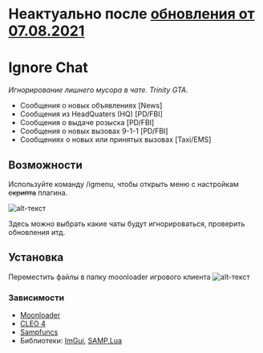 # Неактуально после [обновления от 07.08.2021](https://gta-trinity.ru/forum/topic/137-a/?do=findComment&comment=3579600)
# Ignore Chat

*Игнорирование лишнего мусора в чате. Trinity GTA.*

- Сообщения о новых объявлениях [News]
- Сообщения из HeadQuaters (HQ) [PD/FBI]
- Сообщения о выдаче розыска [PD/FBI]
- Сообщения о новых вызовах 9-1-1 [PD/FBI]
- Сообщениях о новых или принятых вызовах [Taxi/EMS]

## Возможности

Используйте команду /igmenu, чтобы открыть меню с настройкам ~~скрипта~~ плагина.

![alt-текст](https://d.radikal.ru/d31/1903/cf/3461a6a592f7.png "Меню")

Здесь можно выбрать какие чаты будут игнорироваться, проверить обновления итд.

## Установка

Переместить файлы в папку moonloader игрового клиента
![alt-текст](https://b.radikal.ru/b31/1901/6a/28500651b1db.png "Как оно должно выглядеть в папке")

### Зависимости

- [Moonloader](http://blast.hk/moonloader)
- [CLEO 4](https://cleo.li)
- [Sampfuncs](https://blast.hk/sampfuncs)
- Библиотеки: [ImGui](https://blast.hk/threads/19292/), [SAMP.Lua](https://blast.hk/threads/14624/)
